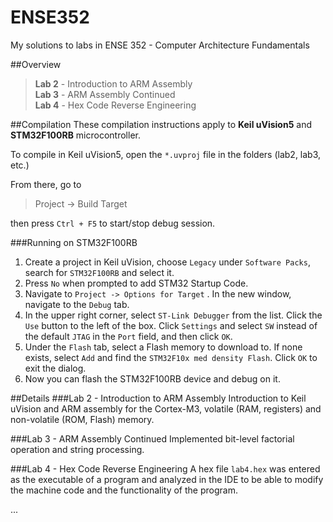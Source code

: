# ENSE352
My solutions to labs in ENSE 352 - Computer Architecture Fundamentals

##Overview
>**Lab 2** - Introduction to ARM Assembly  
>**Lab 3** - ARM Assembly Continued  
>**Lab 4** - Hex Code Reverse Engineering  

##Compilation
These compilation instructions apply to **Keil uVision5** and **STM32F100RB** microcontroller.

To compile in Keil uVision5, open the `*.uvproj` file in the folders (lab2, lab3, etc.)

From there, go to
>Project -> Build Target

then press `Ctrl + F5` to start/stop debug session.

###Running on STM32F100RB
 1. Create a project in Keil uVision, choose `Legacy` under `Software Packs`, search for `STM32F100RB` and select it.
 2. Press `No` when prompted to add STM32 Startup Code.
 3. Navigate to `Project -> Options for Target` . In the new window, navigate to the `Debug` tab.
 4. In the upper right corner, select `ST-Link Debugger` from the list. Click the `Use` button to the left of the box. Click `Settings` and select `SW` instead of the default `JTAG` in the `Port` field, and then click `OK`.
 5. Under the `Flash` tab, select a Flash memory to download to. If none exists, select `Add` and find the `STM32F10x med density Flash`. Click `OK` to exit the dialog.
 6. Now you can flash the STM32F100RB device and debug on it.

##Details
###Lab 2 - Introduction to ARM Assembly
Introduction to Keil uVision and ARM assembly for the Cortex-M3, volatile (RAM, registers) and non-volatile (ROM, Flash) memory.

###Lab 3 - ARM Assembly Continued
Implemented bit-level factorial operation and string processing.

###Lab 4 - Hex Code Reverse Engineering
A hex file `lab4.hex` was entered as the executable of a program and analyzed in the IDE to be able to modify the machine code and the functionality of the program.

...